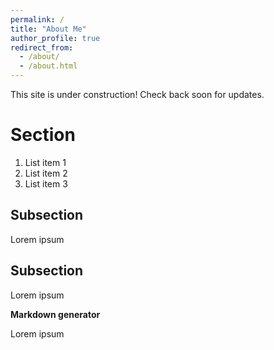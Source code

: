 ```yaml
---
permalink: /
title: "About Me"
author_profile: true
redirect_from: 
  - /about/
  - /about.html
---
```


This site is under construction! Check back soon for updates.

Section
======
1. List item 1
2. List item 2
3. List item 3

Subsection
------
Lorem ipsum

Subsection
------
Lorem ipsum

**Markdown generator**

Lorem ipsum